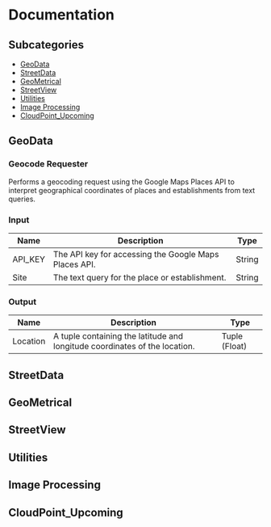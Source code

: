 # Documentation

## Subcategories

- [GeoData](#geodata)
- [StreetData](#streetdata)
- [GeoMetrical](#geometrical)
- [StreetView](#streetview)
- [Utilities](#utilities)
- [Image Processing](#image-processing)
- [CloudPoint_Upcoming](#cloudpoint_upcoming)

## GeoData

### Geocode Requester
Performs a geocoding request using the Google Maps Places API to interpret geographical coordinates of places and establishments from text queries.

### Input

| Name    | Description                                                                 | Type   |
|---------|-----------------------------------------------------------------------------|--------|
| API_KEY | The API key for accessing the Google Maps Places API.                       | String |
| Site    | The text query for the place or establishment.                              | String |

### Output

| Name     | Description                                                              | Type           |
|----------|--------------------------------------------------------------------------|----------------|
| Location | A tuple containing the latitude and longitude coordinates of the location.| Tuple (Float)  |

## StreetData



## GeoMetrical



## StreetView



## Utilities



## Image Processing



## CloudPoint_Upcoming
